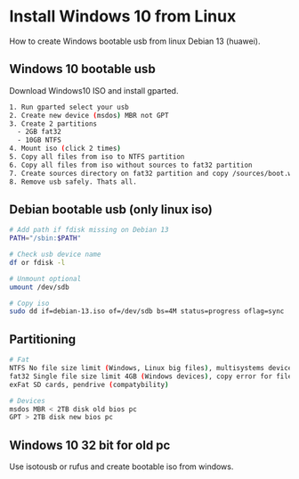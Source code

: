 # Install Windows 10 from Linux
How to create Windows bootable usb from linux Debian 13 (huawei).

## Windows 10 bootable usb

Download Windows10 ISO and install gparted.

```sh
1. Run gparted select your usb
2. Create new device (msdos) MBR not GPT
3. Create 2 partitions
  - 2GB fat32
  - 10GB NTFS
4. Mount iso (click 2 times)
5. Copy all files from iso to NTFS partition 
6. Copy all files from iso without sources to fat32 partition
7. Create sources directory on fat32 partition and copy /sources/boot.wim from iso files to this directory
8. Remove usb safely. Thats all.
```


## Debian bootable usb (only linux iso)

```sh
# Add path if fdisk missing on Debian 13
PATH="/sbin:$PATH"

# Check usb device name
df or fdisk -l

# Unmount optional
umount /dev/sdb

# Copy iso
sudo dd if=debian-13.iso of=/dev/sdb bs=4M status=progress oflag=sync
```

## Partitioning

```sh
# Fat
NTFS No file size limit (Windows, Linux big files), multisystems device.
fat32 Single file size limit 4GB (Windows devices), copy error for files bigger than 4GB.
exFat SD cards, pendrive (compatybility)

# Devices
msdos MBR < 2TB disk old bios pc
GPT > 2TB disk new bios pc
```

## Windows 10 32 bit for old pc

Use isotousb or rufus and create bootable iso from windows.
